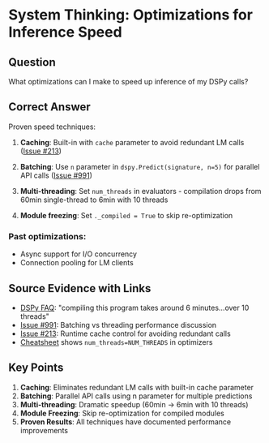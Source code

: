 # System Thinking: Optimizations for Inference Speed

## Question
What optimizations can I make to speed up inference of my DSPy calls?

## Correct Answer

Proven speed techniques:

1. **Caching**: Built-in with `cache` parameter to avoid redundant LM calls ([Issue #213](https://github.com/stanfordnlp/dspy/issues/213))

2. **Batching**: Use `n` parameter in `dspy.Predict(signature, n=5)` for parallel API calls ([Issue #991](https://github.com/stanfordnlp/dspy/issues/991))

3. **Multi-threading**: Set `num_threads` in evaluators - compilation drops from 60min single-thread to 6min with 10 threads

4. **Module freezing**: Set `._compiled = True` to skip re-optimization

### Past optimizations:
- Async support for I/O concurrency
- Connection pooling for LM clients

## Source Evidence with Links

- [DSPy FAQ](https://dspy.ai/faqs/): "compiling this program takes around 6 minutes...over 10 threads"
- [Issue #991](https://github.com/stanfordnlp/dspy/issues/991): Batching vs threading performance discussion
- [Issue #213](https://github.com/stanfordnlp/dspy/issues/213): Runtime cache control for avoiding redundant calls
- [Cheatsheet](https://dspy.ai/cheatsheet/) shows `num_threads=NUM_THREADS` in optimizers

## Key Points

1. **Caching**: Eliminates redundant LM calls with built-in cache parameter
2. **Batching**: Parallel API calls using n parameter for multiple predictions
3. **Multi-threading**: Dramatic speedup (60min → 6min with 10 threads)
4. **Module Freezing**: Skip re-optimization for compiled modules
5. **Proven Results**: All techniques have documented performance improvements 